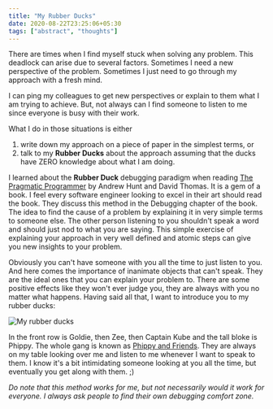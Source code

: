 ```yaml
---
title: "My Rubber Ducks"
date: 2020-08-22T23:25:06+05:30
tags: ["abstract", "thoughts"]
---
```


There are times when I find myself stuck when solving any problem. This deadlock can arise due to several factors. Sometimes I need a new perspective of the problem. Sometimes I just need to go through my approach with a fresh mind.

I can ping my colleagues to get new perspectives or explain to them what I am trying to achieve. But, not always can I find someone to listen to me since everyone is busy with their work.

What I do in those situations is either

1. write down my approach on a piece of paper in the simplest terms, or
2. talk to my **Rubber Ducks** about the approach assuming that the ducks have ZERO knowledge about what I am doing.

I learned about the **Rubber Duck** debugging paradigm when reading [The Pragmatic Programmer][tpp] by Andrew Hunt and David Thomas. It is a gem of a book. I feel every software engineer looking to excel in their art should read the book. They discuss this method in the Debugging chapter of the book. The idea to find the cause of a problem by explaining it in very simple terms to someone else. The other person listening to you shouldn't speak a word and should just nod to what you are saying. This simple exercise of explaining your approach in very well defined and atomic steps can give you new insights to your problem.

Obviously you can't have someone with you all the time to just listen to you. And here comes the importance of inanimate objects that can't speak. They are the ideal ones that you can explain your problem to. There are some positive effects like they won't ever judge you, they are always with you no matter what happens. Having said all that, I want to introduce you to my rubber ducks:

![My rubber ducks](/images/rubber-ducks.jpg)

In the front row is Goldie, then Zee, then Captain Kube and the tall bloke is Phippy. The whole gang is known as [Phippy and Friends][phippy]. They are always on my table looking over me and listen to me whenever I want to speak to them. I know it's a bit intimidating someone looking at you all the time, but eventually you get along with them. ;)

_Do note that this method works for me, but not necessarily would it work for everyone. I always ask people to find their own debugging comfort zone._


[phippy]: https://phippy.io
[tpp]: https://pragprog.com/titles/tpp20/the-pragmatic-programmer-20th-anniversary-edition/
